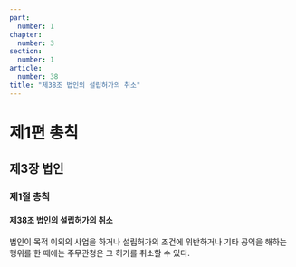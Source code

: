 ```yaml
---
part:
  number: 1
chapter:
  number: 3
section:
  number: 1
article:
  number: 38
title: "제38조 법인의 설립허가의 취소"
---
```


# 제1편 총칙

## 제3장 법인

### 제1절 총칙

#### 제38조 법인의 설립허가의 취소

법인이 목적 이외의 사업을 하거나 설립허가의 조건에 위반하거나 기타 공익을 해하는 행위를 한 때에는 주무관청은 그 허가를 취소할 수 있다.
